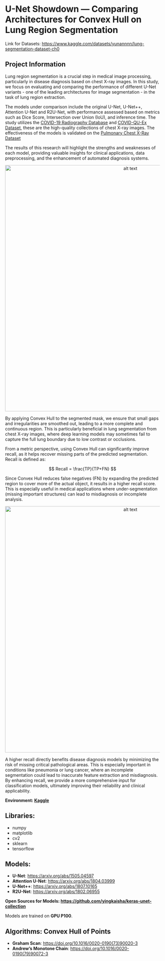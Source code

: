 #   U-Net Showdown —  Comparing Architectures for Convex Hull on Lung Region Segmentation

Link for Datasets: https://www.kaggle.com/datasets/yunannnn/lung-segmentation-dataset-ch0

## Project Information

Lung region segmentation is a crucial step in medical image processing, particularly in disease diagnosis based on chest X-ray images. In this study, we focus on evaluating and comparing the performance of different U-Net variants - one of the leading architectures for image segmentation - in the task of lung region extraction.

The models under comparison include the original U-Net, U-Net++, Attention U-Net and R2U-Net, with performance assessed based on metrics such as Dice Score, Intersection over Union (IoU), and inference time. The study utilizes the [COVID-19 Radiography Database](https://www.kaggle.com/datasets/tawsifurrahman/covid19-radiography-database) and [COVID-QU-Ex Dataset](https://www.kaggle.com/datasets/anasmohammedtahir/covidqu), these are the high-quality collections of chest X-ray images. The effectiveness of the models is validated on the [Pulmonary Chest X-Ray Dataset](https://www.kaggle.com/datasets/nikhilpandey360/chest-xray-masks-and-labels)

The results of this research will highlight the strengths and weaknesses of each model, providing valuable insights for clinical applications, data preprocessing, and the enhancement of automated diagnosis systems. 

<center> <img src="image_1.png" alt="alt text" width="800"> </center>

By applying Convex Hull to the segmented mask, we ensure that small gaps and irregularities are smoothed out, leading to a more complete and continuous region. This is particularly beneficial in lung segmentation from chest X-ray images, where deep learning models may sometimes fail to capture the full lung boundary due to low contrast or occlusions.

From a metric perspective, using Convex Hull can significantly improve recall, as it helps recover missing parts of the predicted segmentation. Recall is defined as:

$$
    Recall = \frac{TP}{TP+FN}
$$

Since Convex Hull reduces false negatives (FN) by expanding the predicted region to cover more of the actual object, it results in a higher recall score. This is especially useful in medical applications where under-segmentation (missing important structures) can lead to misdiagnosis or incomplete analysis.

<center> <img src="image_3.png" alt="alt text" width="800"> </center>

A higher recall directly benefits disease diagnosis models by minimizing the risk of missing critical pathological areas. This is especially important in conditions like pneumonia or lung cancer, where an incomplete segmentation could lead to inaccurate feature extraction and misdiagnosis. By enhancing recall, we provide a more comprehensive input for classification models, ultimately improving their reliability and clinical applicability.

**Environment: [Kaggle](https://www.kaggle.com/)**

## Libraries:

- numpy
- matplotlib
- cv2 
- sklearn
- tensorflow

## Models:

- **U-Net**: https://arxiv.org/abs/1505.04597
- **Attention U-Net**: https://arxiv.org/abs/1804.03999
- **U-Net++**: https://arxiv.org/abs/1807.10165
- **R2U-Net**: https://arxiv.org/abs/1802.06955

**Open Sources for Models: https://github.com/yingkaisha/keras-unet-collection**

Models are trained on **GPU P100**.

## Algorithms: Convex Hull of Points

- **Graham Scan**: https://doi.org/10.1016/0020-0190(73)90020-3
- **Andrew’s Monotone Chain**: https://doi.org/10.1016/0020-0190(79)90072-3